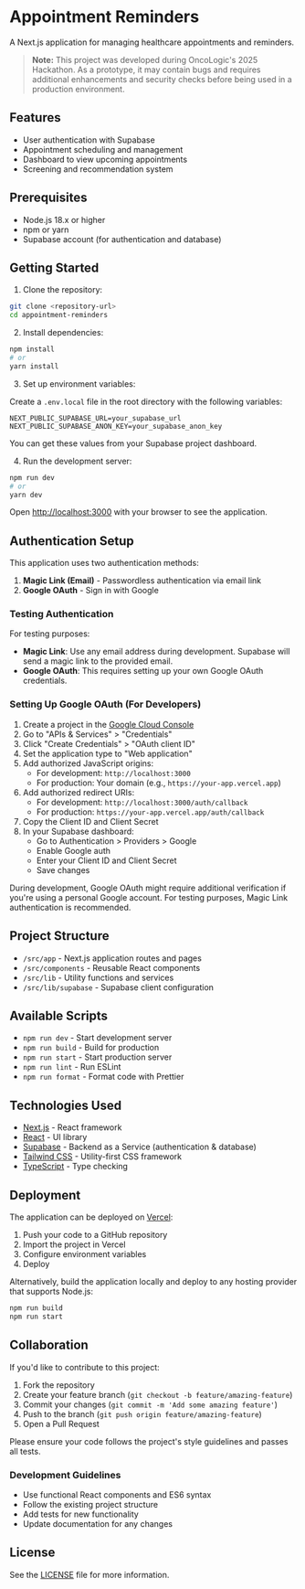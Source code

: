 # Appointment Reminders

A Next.js application for managing healthcare appointments and reminders.

> **Note:** This project was developed during OncoLogic's 2025 Hackathon. As a prototype, it may contain bugs and requires additional enhancements and security checks before being used in a production environment.

## Features

- User authentication with Supabase
- Appointment scheduling and management
- Dashboard to view upcoming appointments
- Screening and recommendation system

## Prerequisites

- Node.js 18.x or higher
- npm or yarn
- Supabase account (for authentication and database)

## Getting Started

1. Clone the repository:

```bash
git clone <repository-url>
cd appointment-reminders
```

2. Install dependencies:

```bash
npm install
# or
yarn install
```

3. Set up environment variables:

Create a `.env.local` file in the root directory with the following variables:

```
NEXT_PUBLIC_SUPABASE_URL=your_supabase_url
NEXT_PUBLIC_SUPABASE_ANON_KEY=your_supabase_anon_key
```

You can get these values from your Supabase project dashboard.

4. Run the development server:

```bash
npm run dev
# or
yarn dev
```

Open [http://localhost:3000](http://localhost:3000) with your browser to see the application.

## Authentication Setup

This application uses two authentication methods:

1. **Magic Link (Email)** - Passwordless authentication via email link
2. **Google OAuth** - Sign in with Google

### Testing Authentication

For testing purposes:

- **Magic Link**: Use any email address during development. Supabase will send a magic link to the provided email.
- **Google OAuth**: This requires setting up your own Google OAuth credentials.

### Setting Up Google OAuth (For Developers)

1. Create a project in the [Google Cloud Console](https://console.cloud.google.com/)
2. Go to "APIs & Services" > "Credentials"
3. Click "Create Credentials" > "OAuth client ID"
4. Set the application type to "Web application"
5. Add authorized JavaScript origins:
   - For development: `http://localhost:3000`
   - For production: Your domain (e.g., `https://your-app.vercel.app`)
6. Add authorized redirect URIs:
   - For development: `http://localhost:3000/auth/callback`
   - For production: `https://your-app.vercel.app/auth/callback`
7. Copy the Client ID and Client Secret
8. In your Supabase dashboard:
   - Go to Authentication > Providers > Google
   - Enable Google auth
   - Enter your Client ID and Client Secret
   - Save changes

During development, Google OAuth might require additional verification if you're using a personal Google account. For testing purposes, Magic Link authentication is recommended.

## Project Structure

- `/src/app` - Next.js application routes and pages
- `/src/components` - Reusable React components
- `/src/lib` - Utility functions and services
- `/src/lib/supabase` - Supabase client configuration

## Available Scripts

- `npm run dev` - Start development server
- `npm run build` - Build for production
- `npm run start` - Start production server
- `npm run lint` - Run ESLint
- `npm run format` - Format code with Prettier

## Technologies Used

- [Next.js](https://nextjs.org/) - React framework
- [React](https://reactjs.org/) - UI library
- [Supabase](https://supabase.io/) - Backend as a Service (authentication & database)
- [Tailwind CSS](https://tailwindcss.com/) - Utility-first CSS framework
- [TypeScript](https://www.typescriptlang.org/) - Type checking

## Deployment

The application can be deployed on [Vercel](https://vercel.com/):

1. Push your code to a GitHub repository
2. Import the project in Vercel
3. Configure environment variables
4. Deploy

Alternatively, build the application locally and deploy to any hosting provider that supports Node.js:

```bash
npm run build
npm run start
```

## Collaboration

If you'd like to contribute to this project:

1. Fork the repository
2. Create your feature branch (`git checkout -b feature/amazing-feature`)
3. Commit your changes (`git commit -m 'Add some amazing feature'`)
4. Push to the branch (`git push origin feature/amazing-feature`)
5. Open a Pull Request

Please ensure your code follows the project's style guidelines and passes all tests.

### Development Guidelines

- Use functional React components and ES6 syntax
- Follow the existing project structure
- Add tests for new functionality
- Update documentation for any changes

## License

See the [LICENSE](LICENSE) file for more information.
